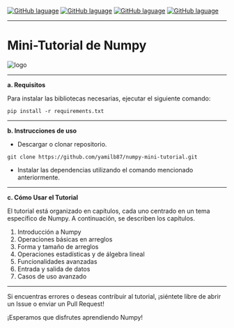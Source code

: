 
[![GitHub laguage](https://img.shields.io/badge/python-3C4048?logo=python&logoColor=#3776AB)](https://www.python.org/)
[![GitHub laguage](https://img.shields.io/badge/numpy-gray?logo=numpy&labelColor=013243&)](https://numpy.org/)
[![GitHub laguage](https://img.shields.io/badge/pandas-gray?logo=pandas&labelColor=3776AB&&logoColor=white)](https://pandas.pydata.org/docs/)
[![GitHub laguage](https://img.shields.io/badge/streamlit-gray?logo=streamlit&&labelColor=red&logoColor=white)](https://scipy.org/)

---

# Mini-Tutorial de Numpy
![logo](https://th.bing.com/th?id=OSK.9b12cb8f41d091fee3a80649b5c0d3c3&w=188&h=132&c=7&o=6&pid=SANGAM)



---

**a. Requisitos**

   Para instalar las bibliotecas necesarias, ejecutar el siguiente comando:
   ```
   pip install -r requirements.txt
   ```

---

**b. Instrucciones de uso**

   *  Descargar o clonar repositorio.
   ```
   git clone https://github.com/yamilb87/numpy-mini-tutorial.git
   ```
   * Instalar las dependencias utilizando el comando mencionado anteriormente.

   
---

**c. Cómo Usar el Tutorial**

   El tutorial está organizado en capítulos, cada uno centrado en un tema específico de Numpy. A continuación, se describen los capítulos.
   
   1. Introducción a Numpy
   2. Operaciones básicas en arreglos
   3. Forma y tamaño de arreglos
   4. Operaciones estadísticas y de álgebra lineal
   5. Funcionalidades avanzadas
   6. Entrada y salida de datos
   6. Casos de uso avanzado   

---

   Si encuentras errores o deseas contribuir al tutorial, ¡siéntete libre de abrir un Issue o enviar un Pull Request!

   ¡Esperamos que disfrutes aprendiendo Numpy!